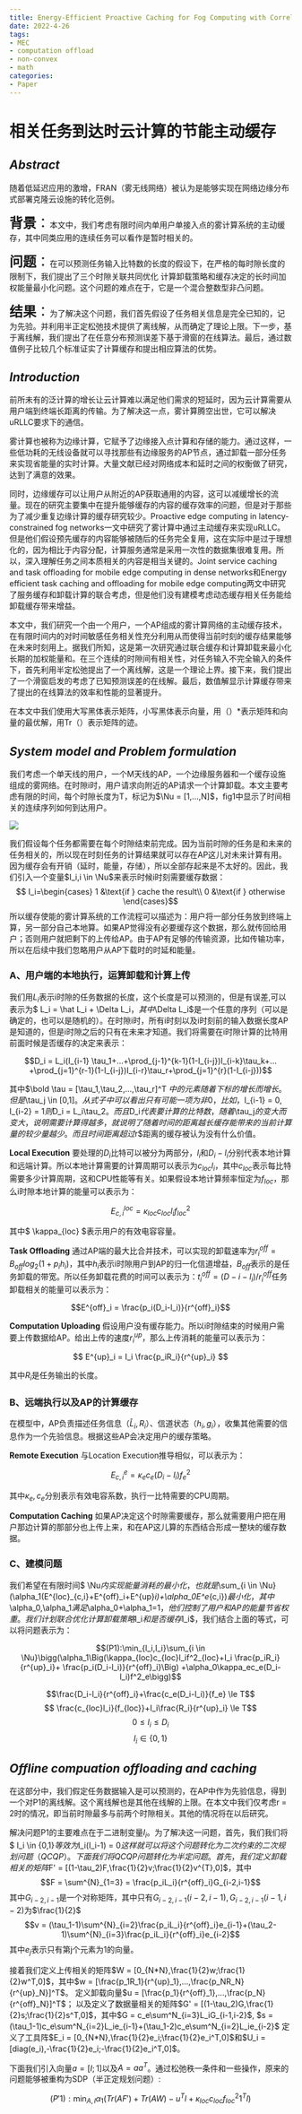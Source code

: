 ```yaml
---
title: Energy-Efficient Proactive Caching for Fog Computing with Correlated Task Arrivals
date: 2022-4-26
tags:
- MEC
- computation offload
- non-convex
- math
categories:
- Paper
---
```

# 相关任务到达时云计算的节能主动缓存

## _Abstract_
随着低延迟应用的激增，FRAN（雾无线网络）被认为是能够实现在网络边缘分布式部署克隆云设施的转化范例。

<font size=5>**背景**：</font>本文中，我们考虑有限时间内单用户单接入点的雾计算系统的主动缓存，其中同类应用的连续任务可以看作是暂时相关的。

<font size=5>**问题**：</font>在可以预测任务输入比特数的长度的假设下，在严格的每时隙长度的限制下，我们提出了三个时隙关联共同优化 计算卸载策略和缓存决定的长时间加权能量最小化问题。这个问题的难点在于，它是一个混合整数型非凸问题。

<font size=5>**结果**：</font>为了解决这个问题，我们首先假设了任务相关信息是完全已知的，记为先验。并利用半正定松弛技术提供了离线解，从而确定了理论上限。下一步，基于离线解，我们提出了在任意分布预测误差下基于滑窗的在线算法。最后，通过数值例子比较几个标准证实了计算缓存和提出相应算法的优势。

## _Introduction_

前所未有的泛计算的增长让云计算难以满足他们需求的短延时，因为云计算需要从用户端到终端长距离的传输。为了解决这一点，雾计算腾空出世，它可以解决uRLLC要求下的通信。

雾计算也被称为边缘计算，它赋予了边缘接入点计算和存储的能力。通过这样，一些低功耗的无线设备就可以寻找那些有边缘服务的AP节点，通过卸载一部分任务来实现省能量的实时计算。大量文献已经对网络成本和延时之间的权衡做了研究，达到了满意的效果。

同时，边缘缓存可以让用户从附近的AP获取通用的内容，这可以减缓增长的流量。现在的研究主要集中在提升能够缓存的内容的缓存效率的问题，但是对于那些为了减少重复边缘计算的缓存研究较少。Proactive edge computing in latency-constrained fog networks一文中研究了雾计算中通过主动缓存来实现uRLLC。但是他们假设预先缓存的内容能够被随后的任务完全复用，这在实际中是过于理想化的，因为相比于内容分配，计算服务通常是采用一次性的数据集很难复用。所以，深入理解任务之间本质相关的内容是相当关键的。Joint service caching and task offloading for mobile edge computing in dense networks和Energy efficient task caching and offloading for mobile edge computing两文中研究了服务缓存和卸载计算的联合考虑，但是他们没有建模考虑动态缓存相关任务能给卸载缓存带来增益。

本文中，我们研究一个由一个用户，一个AP组成的雾计算网络的主动缓存技术，在有限时间内的对时间敏感任务相关性充分利用从而使得当前时刻的缓存结果能够在未来时刻用上。据我们所知，这是第一次研究通过联合缓存和计算卸载来最小化长期的加权能量和。在三个连续的时隙间有相关性，对任务输入不完全输入的条件下，首先利用半定松弛提出了一个离线解，这是一个理论上界。接下来，我们提出了一个滑窗启发的考虑了已知预测误差的在线解。最后，数值解显示计算缓存带来了提出的在线算法的效率和性能的显著提升。

在本文中我们使用大写黑体表示矩阵，小写黑体表示向量，用（）*表示矩阵和向量的最优解，用Tr（）表示矩阵的迹。

## _System model and Problem formulation_
我们考虑一个单天线的用户，一个M天线的AP，一个边缘服务器和一个缓存设施组成的雾网络。在时隙i时，用户请求向附近的AP请求一个计算卸载。本文主要考虑有限的时间，每个时隙长度为T，标记为$\Nu = [1,...,N]$，fig1中显示了时间相关的连续序列如何到达用户。

<a href="https://sm.ms/image/tsWp5wMVPeDmRvn" target="_blank"><img src="https://s2.loli.net/2022/05/10/tsWp5wMVPeDmRvn.png" ></a>

我们假设每个任务都需要在每个时隙结束前完成。因为当前时隙的任务是和未来的任务相关的，所以现在时刻任务的计算结果就可以存在AP这儿对未来计算有用。因为缓存会有开销（延时，能量，存储），所以全部存起来是不太好的。因此，我们引入一个变量$I_i,i \in \Nu$来表示时候i时刻需要缓存数据：
$$ I_i=\begin{cases}
   1 &\text{if } cache the result\\
   0 &\text{if } otherwise
\end{cases}$$
所以缓存使能的雾计算系统的工作流程可以描述为：用户将一部分任务放到终端上算，另一部分自己本地算。如果AP觉得没有必要缓存这个数据，那么就传回给用户；否则用户就把剩下的上传给AP。由于AP有足够的传输资源，比如传输功率，所以在后续中我们忽略用户从AP下载时的时延和能量。

### A、用户端的本地执行，运算卸载和计算上传

我们用$L_i$表示i时隙的任务数据的长度，这个长度是可以预测的，但是有误差,可以表示为$ L_i = \hat L_i + \Delta L_i$，其中$\Delta L_i$是一个任意的序列（可以是确定的，也可以是随机的）。在时隙i时，所有i时刻以及i时刻前的输入数据长度AP是知道的，但是i时隙之后的只有在未来才知道。我们将需要在i时隙计算的比特用前面时候是否缓存的决定来表示：

$$D_i = L_i(I_{i-1} \tau_1+...+\prod_{j-1}^{k-1}(1-I_{i-j})I_{i-k}\tau_k+...
+\prod_{j=1}^{r-1}(1-I_{i-j})I_{i-r}\tau_r+\prod_{j=1}^{r}(1-I_{i-j}))$$

其中$\bold \tau = [\tau_1,\tau_2,...,\tau_r]^T $中的元素随着下标的增长而增长。但是$\tau_j \in [0,1]$。从式子中可以看出只有可能一项为非0，比如，$I_{i-1} = 0, I_{i-2} = 1$则$D_i = L_i\tau_2$。而且$D_i$代表要计算的比特数，随着$\tau_j$的变大而变大，说明需要计算得越多，就说明了随着时间的距离越长缓存能带来的当前计算量的较少量越少。而且时间距离超过$r$距离的缓存被认为没有什么价值。

**Local Execution** 要处理的$D_i$比特可以被分为两部分，$l_i$和$D_i-l_i$分别代表本地计算和远端计算。所以本地计算需要的计算周期可以表示为$c_{loc}l_i$，其中$c_{loc}$表示每比特需要多少计算周期，这和CPU性能等有关。如果假设本地计算频率恒定为$f_{loc}$，那么i时隙本地计算的能量可以表示为：

$$ E^{loc}_{c,i} = \kappa_{loc}c_{loc}l_if^2_{loc}$$

其中$ \kappa_{loc} $表示用户的有效电容容量。

**Task Offloading** 通过AP端的最大比合并技术，可以实现的卸载速率为$r^{off}_i = B_{off}log_2(1+p_ih_i)$，其中$h_i$表示i时隙用户到AP的归一化信道增益，$B_{off}$表示的是任务卸载的带宽。所以任务卸载花费的时间可以表示为：$t^{off}_i = (D-i-l_i)/r^{off}_i$任务卸载相关的能量可以表示为：

$$E^{off}_i = \frac{p_i(D_i-l_i)}{r^{off}_i}$$

**Computation Uploading** 假设用户没有缓存能力。所以i时隙结束的时候用户需要上传数据给AP。给出上传的速度$r^{up}_i$，那么上传消耗的能量可以表示为：

$$ E^{up}_i = I_i \frac{p_iR_i}{r^{up}_i} $$

其中$R_i$是任务输出的长度。

### B、远端执行以及AP的计算缓存

在模型中，AP负责描述任务信息（$\hat L_i,R_i$）、信道状态（$h_i,g_i$），收集其他需要的信息作为一个先验信息。根据这些AP会决定用户的缓存策略。

**Remote Execution** 与Location Execution推导相似，可以表示为：

$$E^e_{c,i} = \kappa_ec_e(D_i-l_i)f^2_e $$

其中$\kappa_e,c_e$分别表示有效电容系数，执行一比特需要的CPU周期。

**Computation Caching** 如果AP决定这个时隙需要缓存，那么就需要用户把在用户那边计算的那部分也上传上来，和在AP这儿算的东西结合形成一整块的缓存数据。

### C、建模问题

我们希望在有限时间$ \Nu$内实现能量消耗的最小化，也就是$\sum_{i \in \Nu}(\alpha_1(E^{loc}_{c,i}+E^{off}_i+E^{up}_i)+\alpha_0E^e_{c,i})$最小化，其中$\alpha_0,\alpha_1$满足$\alpha_0+\alpha_1=1$，他们控制了用户和AP的能量节省权重。我们计划联合优化计算卸载策略$l_i$和是否缓存$I_i$，我们结合上面的等式，可以将问题表示为：

$$(P1):\min_{l_i,I_i}\sum_{i \in \Nu}\bigg(\alpha_1\Big(\kappa_{loc}c_{loc}l_if^2_{loc}+I_i \frac{p_iR_i}{r^{up}_i}+ \frac{p_i(D_i-l_i)}{r^{off}_i}\Big) +\alpha_0\kappa_ec_e(D_i-l_i)f^2_e\bigg)$$

$$\frac{D_i-l_i}{r^{off}_i}+\frac{c_e(D_i-l_i)}{f_e} \le T$$
$$ \frac{c_{loc}l_i}{f_{loc}}+I_i\frac{R_i}{r^{up}_i} \le T$$
$$0 \le l_i \le D_i$$
$$ I_i \in \{0,1\}$$
## _Offline compuation offloading and caching_

在这部分中，我们假定任务数据输入是可以预测的，在AP中作为先验信息，得到一个对P1的离线解。这个离线解也是其他在线解的上限。在本文中我们仅考虑r = 2时的情况，即当前时隙最多与前两个时隙相关。其他的情况将在以后研究。

解决问题P1的主要难点在于二进制变量$I_i$。为了解决这一问题，首先，我们我们将$ I_i \in \{0,1\}$等效为$I_i(I_i-1) = 0$这样就可以将这个问题转化为二次约束的二次规划问题（QCQP）。下面我们将QCQP问题转化为半定问题。首先，我们定义卸载相关的矩阵$F' = [(1-\tau_2)F,\frac{1}{2}v;\frac{1}{2}v^{T},0]$，其中
$$F = \sum^{N}_{1=3} = \frac{p_iL_i}{r^{off}_i}G_{i-2,i-1}$$
其中$G_{i-2,i-1}$是一个对称矩阵，其中只有$G_{i-2,i-1}(i-2,i-1),G_{i-2,i-1}(i-1,i-2)$为$\frac{1}{2}$
$$v = (\tau_1-1)\sum^{N}_{i=2}\frac{p_iL_i}{r^{off}_i}e_{i-1}+(\tau_2-1)\sum^{N}_{i=3}\frac{p_iL_i}{r^{off}_i}e_{i-2}$$
其中$e_j$表示只有第j个元素为1的向量。

接着我们定义上传相关的矩阵$W = [0_{N*N},\frac{1}{2}w;\frac{1}{2}w^T,0]$，其中$w = [\frac{p_1R_1}{r^{up}_1},...,\frac{p_NR_N}{r^{up}_N}]^T$。
定义卸载向量$u = [\frac{p_1}{r^{off}_1},...,\frac{p_N}{r^{off}_N}]^T$；
以及定义了数据量相关的矩阵$G' = [(1-\tau_2)G,\frac{1}{2}s;\frac{1}{2}s^T,0]$，其中$G = c_e\sum^N_{i=3}L_iG_{i-1,i-2}$, $s = (\tau_1-1)c_e\sum^N_{i=2}L_ie_{i-1}+(\tau_1-2)c_e\sum^N_{i=2}L_ie_{i-2}$
定义了工具阵$E_i = [0_{N*N},\frac{1}{2}e_i;\frac{1}{2}e_i^T,0]$和$U_i = [diag(e_i),-\frac{1}{2}e_i;-\frac{1}{2}e_i^T,0]$。

下面我们引入向量$a = [I;1]$以及$A = aa^T$。通过松弛秩一条件和一些操作，原来的问题能够被重构为SDP（半正定规划问题）:

$$ (P'1):\min_{A,l}\alpha_1(Tr(AF')+Tr(AW)-u^Tl+\kappa_{loc}c_{loc}f^2_{loc}1^Tl)$$